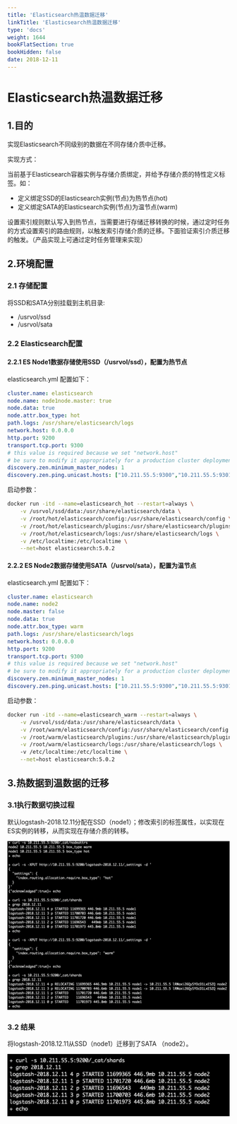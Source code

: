```yaml
---
title: 'Elasticsearch热温数据迁移'
linkTitle: 'Elasticsearch热温数据迁移'
type: 'docs'
weight: 1644
bookFlatSection: true
bookHidden: false
date: 2018-12-11
---
```


# Elasticsearch热温数据迁移

## 1.目的

实现Elasticsearch不同级别的数据在不同存储介质中迁移。

实现方式：

当前基于Elasticsearch容器实例与存储介质绑定，并给予存储介质的特性定义标签。如：

* 定义绑定SSD的Elasticsearch实例(节点)为热节点(hot)
* 定义绑定SATA的Elasticsearch实例(节点)为温节点(warm)
  
设置索引规则默认写入到热节点，当需要进行存储迁移转换的时候，通过定时任务的方式设置索引的路由规则，以触发索引存储介质的迁移。下面验证索引介质迁移的触发。（产品实现上可通过定时任务管理来实现）

## 2.环境配置

### 2.1 存储配置

将SSD和SATA分别挂载到主机目录:

* /usrvol/ssd
* /usrvol/sata

### 2.2 Elasticsearch配置

#### 2.2.1 ES Node1数据存储使用SSD（/usrvol/ssd），配置为热节点
elasticsearch.yml 配置如下：
```yaml 
cluster.name: elasticsearch
node.name: node1node.master: true
node.data: true
node.attr.box_type: hot
path.logs: /usr/share/elasticsearch/logs
network.host: 0.0.0.0
http.port: 9200
transport.tcp.port: 9300
# this value is required because we set "network.host"
# be sure to modify it appropriately for a production cluster deployment
discovery.zen.minimum_master_nodes: 1
discovery.zen.ping.unicast.hosts: ["10.211.55.5:9300","10.211.55.5:9301"]
```

启动参数：

```bash
docker run -itd --name=elasticsearch_hot --restart=always \
    -v /usrvol/ssd/data:/usr/share/elasticsearch/data \
    -v /root/hot/elasticsearch/config:/usr/share/elasticsearch/config \
    -v /root/hot/elasticsearch/plugins:/usr/share/elasticsearch/plugins \
    -v /root/hot/elasticsearch/logs:/usr/share/elasticsearch/logs \
    -v /etc/localtime:/etc/localtime \
    --net=host elasticsearch:5.0.2
```

#### 2.2.2 ES Node2数据存储使用SATA（/usrvol/sata），配置为温节点

elasticsearch.yml 配置如下：
```yaml
cluster.name: elasticsearch
node.name: node2
node.master: false
node.data: true
node.attr.box_type: warm
path.logs: /usr/share/elasticsearch/logs
network.host: 0.0.0.0
http.port: 9200
transport.tcp.port: 9300
# this value is required because we set "network.host"
# be sure to modify it appropriately for a production cluster deployment
discovery.zen.minimum_master_nodes: 1
discovery.zen.ping.unicast.hosts: ["10.211.55.5:9300","10.211.55.5:9301"]
```

启动参数：

```bash
docker run -itd --name=elasticsearch_warm --restart=always \
    -v /usrvol/ssd/data:/usr/share/elasticsearch/data \
    -v /root/warm/elasticsearch/config:/usr/share/elasticsearch/config \
    -v /root/warm/elasticsearch/plugins:/usr/share/elasticsearch/plugins \
    -v /root/warm/elasticsearch/logs:/usr/share/elasticsearch/logs \    
    -v /etc/localtime:/etc/localtime \
    --net=host elasticsearch:5.0.2
```

## 3.热数据到温数据的迁移

### 3.1执行数据切换过程

默认logstash-2018.12.11分配在SSD（node1）；修改索引的标签属性，以实现在ES实例的转移，从而实现在存储介质的转移。

<div align=center><img src="./images/elasticsearch-hot-warm-20181211-01.png"></div>

### 3.2 结果

将logstash-2018.12.11从SSD（node1）迁移到了SATA （node2）。

<div align=center><img src="./images/elasticsearch-hot-warm-20181211-02.png"></div>
